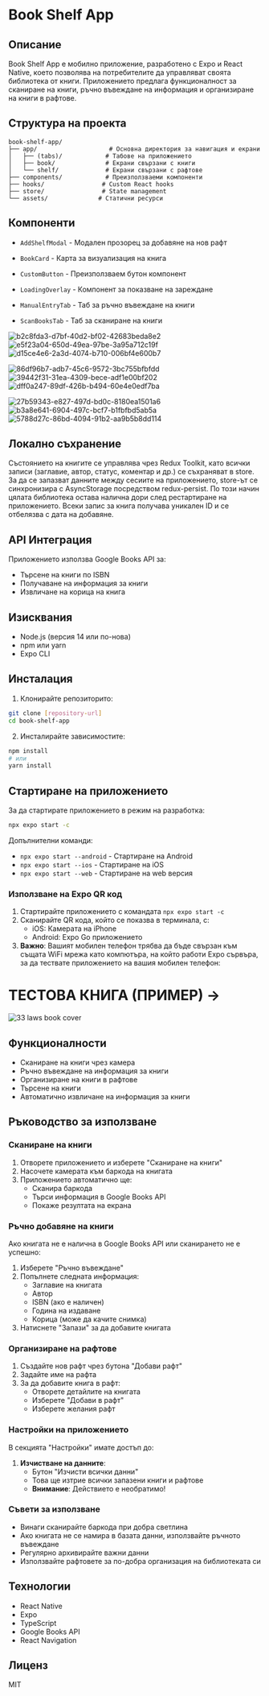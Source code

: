 # Book Shelf App

## Описание

Book Shelf App е мобилно приложение, разработено с Expo и React Native, което позволява на потребителите да управляват своята библиотека от книги. Приложението предлага функционалност за сканиране на книги, ръчно въвеждане на информация и организиране на книги в рафтове.

## Структура на проекта

```
book-shelf-app/
├── app/                    # Основна директория за навигация и екрани
│   ├── (tabs)/            # Табове на приложението
│   ├── book/              # Екрани свързани с книги
│   └── shelf/             # Екрани свързани с рафтове
├── components/            # Преизползваеми компоненти
├── hooks/                # Custom React hooks
├── store/                # State management
└── assets/              # Статични ресурси
```

## Компоненти

- `AddShelfModal` - Модален прозорец за добавяне на нов рафт

- `BookCard` - Карта за визуализация на книга
- `CustomButton` - Преизползваем бутон компонент
- `LoadingOverlay` - Компонент за показване на зареждане
- `ManualEntryTab` - Таб за ръчно въвеждане на книги
- `ScanBooksTab` - Таб за сканиране на книги

![b2c8fda3-d7bf-40d2-bf02-42683beda8e2](https://github.com/user-attachments/assets/e9b5c5da-3985-4926-8bad-26638996a57e)
![e5f23a04-650d-49ea-97be-3a95a712c19f](https://github.com/user-attachments/assets/69be17de-a6b7-40ad-a8e5-0fd12a92cdd0)
 ![d15ce4e6-2a3d-4074-b710-006bf4e600b7](https://github.com/user-attachments/assets/e95b97b0-fabb-4162-ac43-f9f4f6eb3118)


![86df96b7-adb7-45c6-9572-3bc755bfbfdd](https://github.com/user-attachments/assets/4d7ef807-d1eb-4749-a46c-950150a64453)
![39442f31-31ea-4309-bece-adf1e00bf202](https://github.com/user-attachments/assets/f8159e1f-27c0-4c5b-9a47-34221457f106)
![dff0a247-89df-426b-b494-60e4e0edf7ba](https://github.com/user-attachments/assets/9e645e9e-2c98-4b8a-9f74-02d3b2c87051)

![27b59343-e827-497d-bd0c-8180ea1501a6](https://github.com/user-attachments/assets/abcba08a-3708-45a6-88c7-313f7899da55)
![b3a8e641-6904-497c-bcf7-b1fbfbd5ab5a](https://github.com/user-attachments/assets/433dd4a1-3b79-4eb8-a4eb-7ea3490cb280)
![5788d27c-86bd-4094-91b2-aa9b5b8dd114](https://github.com/user-attachments/assets/55ed1f80-1a07-4852-9d3e-d011902399d1)
 

## Локално съхранение

Състоянието на книгите се управлява чрез Redux Toolkit, като всички записи (заглавие, автор, статус, коментар и др.) се съхраняват в store. За да се запазват данните между сесиите на приложението, store-ът се синхронизира с AsyncStorage посредством redux-persist. По този начин цялата библиотека остава налична дори след рестартиране на приложението. Всеки запис за книга получава уникален ID и се отбелязва с дата на добавяне.
## API Интеграция

Приложението използва Google Books API за:

- Търсене на книги по ISBN
- Получаване на информация за книги
- Извличане на корица на книга

## Изисквания

- Node.js (версия 14 или по-нова)
- npm или yarn
- Expo CLI

## Инсталация

1. Клонирайте репозиторито:

```bash
git clone [repository-url]
cd book-shelf-app
```

2. Инсталирайте зависимостите:

```bash
npm install
# или
yarn install
```

## Стартиране на приложението

За да стартирате приложението в режим на разработка:

```bash
npx expo start -c
```

Допълнителни команди:

- `npx expo start --android` - Стартиране на Android
- `npx expo start --ios` - Стартиране на iOS
- `npx expo start --web` - Стартиране на web версия

### Използване на Expo QR код
1. Стартирайте приложението с командата `npx expo start -c`
2. Сканирайте QR кода, който се показва в терминала, с:
   - iOS: Камерата на iPhone
   - Android: Expo Go приложението
3. **Важно**: Вашият мобилен телефон трябва да бъде свързан към същата WiFi мрежа като компютъра, на който работи Expo сървъра, за да тествате приложението на вашия мобилен телефон:


# ТЕСТОВА КНИГА (ПРИМЕР)  ->
![33 laws book cover](https://github.com/user-attachments/assets/247e9d2a-84dd-4be9-84be-0a759d239e60)
 


## Функционалности

- Сканиране на книги чрез камера
- Ръчно въвеждане на информация за книги
- Организиране на книги в рафтове
- Търсене на книги
- Автоматично извличане на информация за книги

## Ръководство за използване

### Сканиране на книги

1. Отворете приложението и изберете "Сканиране на книги"
2. Насочете камерата към баркода на книгата
3. Приложението автоматично ще:
   - Сканира баркода
   - Търси информация в Google Books API
   - Покаже резултата на екрана

### Ръчно добавяне на книги

Ако книгата не е налична в Google Books API или сканирането не е успешно:

1. Изберете "Ръчно въвеждане"
2. Попълнете следната информация:
   - Заглавие на книгата
   - Автор
   - ISBN (ако е наличен)
   - Година на издаване
   - Корица (може да качите снимка)
3. Натиснете "Запази" за да добавите книгата

### Организиране на рафтове

1. Създайте нов рафт чрез бутона "Добави рафт"
2. Задайте име на рафта
3. За да добавите книга в рафт:
   - Отворете детайлите на книгата
   - Изберете "Добави в рафт"
   - Изберете желания рафт

### Настройки на приложението

В секцията "Настройки" имате достъп до:

1. **Изчистване на данните**:
   - Бутон "Изчисти всички данни"
   - Това ще изтрие всички запазени книги и рафтове
   - **Внимание**: Действието е необратимо!
 

### Съвети за използване

- Винаги сканирайте баркода при добра светлина
- Ако книгата не се намира в базата данни, използвайте ръчното въвеждане
- Регулярно архивирайте важни данни
- Използвайте рафтовете за по-добра организация на библиотеката си

## Технологии

- React Native
- Expo
- TypeScript
- Google Books API
- React Navigation

## Лиценз

MIT
